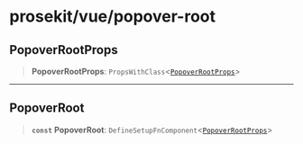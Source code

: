 # prosekit/vue/popover-root

<a id="PopoverRootProps" name="PopoverRootProps"></a>

## PopoverRootProps

> **PopoverRootProps**: `PropsWithClass`\<[`PopoverRootProps`](../lit/popover-root.md#PopoverRootProps)\>

***

<a id="PopoverRoot" name="PopoverRoot"></a>

## PopoverRoot

> **`const`** **PopoverRoot**: `DefineSetupFnComponent`\<[`PopoverRootProps`](popover-root.md#PopoverRootProps)\>
